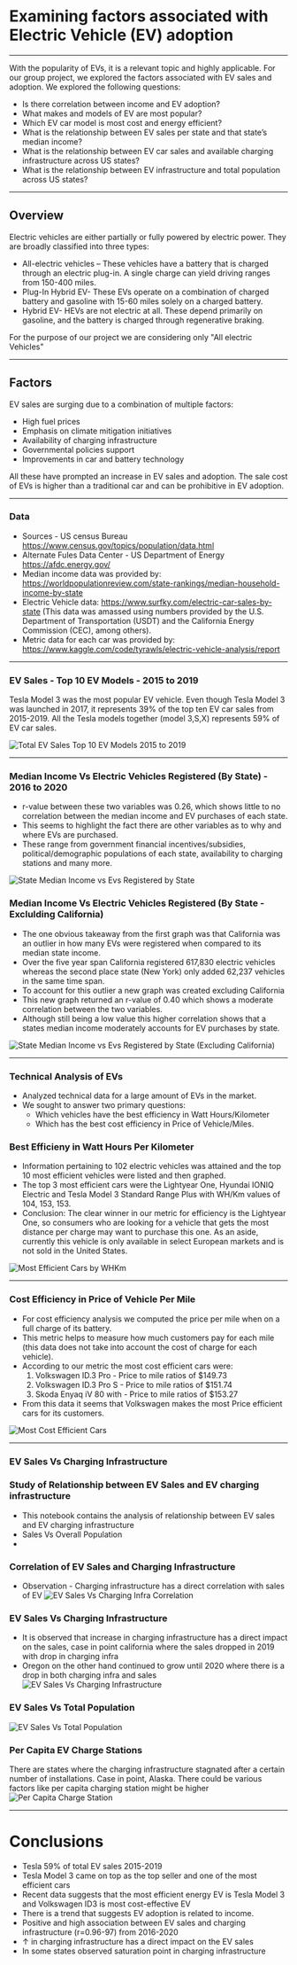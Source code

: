 # Examining factors associated with Electric Vehicle (EV) adoption
___________________________________________________________________________________
With the popularity of EVs, it is a relevant topic and highly applicable. For our group project, we explored the factors associated with EV sales and adoption. We explored the following questions:
* Is there correlation between income and EV adoption?
* What makes and models of EV are most popular?
* Which EV car model is most cost and energy efficient?
* What is the relationship between EV sales per state and that state’s median income?
* What is the relationship between EV car sales and available charging infrastructure across US states?
* What is the relationship between EV infrastructure and total population across US states?
___________________________________________________________________________________
## Overview
Electric vehicles are either partially or fully powered by electric power. They are broadly classified into three types:
- All-electric vehicles – These vehicles have a battery that is charged through an electric plug-in. A single charge can yield driving ranges from 150-400 miles.
- Plug-In Hybrid EV- These EVs operate on a combination of charged battery and gasoline with 15-60 miles solely on a charged battery.
- Hybrid EV- HEVs are not electric at all. These depend primarily on gasoline, and the battery is charged through regenerative braking.

For the purpose of our project we are considering only "All electric Vehicles"
___________________________________________________________________________________
## Factors
EV sales are surging due to a combination of multiple factors:
- High fuel prices
- Emphasis on climate mitigation initiatives
- Availability of charging infrastructure
- Governmental policies support
- Improvements in car and battery technology 

All these have prompted an increase in EV sales and adoption. The sale cost of EVs is higher than a traditional car and can be prohibitive in EV adoption.
___________________________________________________________________________________
### Data
* Sources - US census Bureau https://www.census.gov/topics/population/data.html
* Alternate Fules Data Center - US Department of Energy https://afdc.energy.gov/
* Median income data was provided by: https://worldpopulationreview.com/state-rankings/median-household-income-by-state
* Electric Vehicle data: https://www.surfky.com/electric-car-sales-by-state (This data was amassed using numbers provided by the U.S. Department         of Transportation (USDT) and the California Energy Commission (CEC), among others).
* Metric data for each car was provided by: https://www.kaggle.com/code/tyrawls/electric-vehicle-analysis/report 
___________________________________________________________________________________
### EV Sales - Top 10 EV Models - 2015 to 2019
Tesla Model 3 was the most popular EV vehicle. Even though Tesla Model 3 was launched in 2017, it represents 39% of the top ten EV car sales from 2015-2019. All the Tesla models together (model 3,S,X) represents 59% of EV car sales.

![Total EV Sales Top 10 EV Models 2015 to 2019](https://github.com/xnotynot/project1-evdata/blob/acc48d2cc40a9329e0725f310d200ddabf6daae2/Graphs/toptenSales.PNG)
___________________________________________________________________________________

### Median Income Vs Electric Vehicles Registered (By State) - 2016 to 2020
* r-value between these two variables was 0.26, which shows little to no correlation between the median income and EV purchases of each state.
* This seems to highlight the fact there are other variables as to why and where EVs are purchased. 
* These range from government financial incentives/subsidies, political/demographic populations of each state, availability to charging stations and many more. 

![State Median Income vs Evs Registered by State](https://github.com/xnotynot/project1-evdata/blob/main/Graphs/Registered%20EVs%20vs%20State%20Median%20Income%20(including%20California).png)

### Median Income Vs Electric Vehicles Registered (By State - Exclulding California)
* The one obvious takeaway from the first graph was that California was an outlier in how many EVs were registered when compared to its median state income. 
* Over the five year span California registered 617,830 electric vehicles whereas the second place state (New York) only added 62,237 vehicles in the same time span.
* To account for this outlier a new graph was created excluding California
* This new graph returned an r-value of 0.40 which shows a moderate correlation between the two variables.
* Although still being a low value this higher correlation shows that a states median income moderately accounts for EV purchases by state. 

![State Median Income vs Evs Registered by State (Excluding California)](https://github.com/xnotynot/project1-evdata/blob/main/Graphs/Registered%20EVs%20vs%20State%20Median%20Income%20(excluding%20California).png)
_______________________________________________________________________________

### Technical Analysis of EVs
* Analyzed technical data for a large amount of EVs in the market. 
* We sought to answer two primary questions: 
	* Which vehicles have the best efficiency in Watt Hours/Kilometer
	* Which has the best cost efficiency in Price of Vehicle/Miles.

### Best Efficieny in Watt Hours Per Kilometer
* Information pertaining to 102 electric vehicles was attained and the top 10 most efficient vehicles were listed and then graphed. 
* The top 3 most efficient cars were the Lightyear One, Hyundai IONIQ Electric and Tesla Model 3 Standard Range Plus with WH/Km values of 104, 153, 153. 
* Conclusion: The clear winner in our metric for efficiency is the Lightyear One, so consumers who are looking for a vehicle that gets the most distance per charge may want to purchase this one. As an aside, currently this vehicle is only available in select European markets and is not sold in the United States.

![Most Efficient Cars by WHKm](https://github.com/xnotynot/project1-evdata/blob/main/Graphs/Most%20Efficient%20EVs%20(WHKm).png)
_______________________________________________________________________________

### Cost Efficiency in Price of Vehicle Per Mile
* For cost efficiency analysis we computed the price per mile when on a full charge of its battery. 
* This metric helps to measure how much customers pay for each mile (this data does not take into account the cost of charge for each vehicle). 
* According to our metric the most cost efficient cars were:
	1. Volkswagen ID.3 Pro - Price to mile ratios of $149.73
	2. Volkswagen ID.3 Pro S - Price to mile ratios of $151.74
	3. Skoda Enyaq iV 80 with - Price to mile ratios of $153.27
* From this data it seems that Volkswagen makes the most Price efficient cars for its customers.

![Most Cost Efficient Cars](https://github.com/xnotynot/project1-evdata/blob/main/Graphs/Cost%20Efficiency%20(PriceMile).png)

___________________________________________________________________________________

### EV Sales Vs Charging Infrastructure
### Study of Relationship between EV Sales and EV charging infrastructure
* This notebook contains the analysis of relationship between EV sales and EV charging infrastructure
* Sales Vs Overall Population
* 
### Correlation of EV Sales and Charging Infrastructure
- Observation - Charging infrastructure has a direct correlation with sales of EV
![EV Sales Vs Charging Infra Correlation](https://github.com/xnotynot/project1-evdata/blob/03d3ed3d455eb70c7a4f81d189830eeb517ad2a0/Graphs/SlsVsChargInfraCorrelation.png)

### EV Sales Vs Charging Infrastructure
- It is observed that increase in charging infrastructure has a direct impact on the sales, case in point california where the sales dropped in 2019 with drop in charging infra
- Oregon on the other hand continued to grow until 2020 where there is a drop in both charging infra and sales
![EV Sales Vs Charging Infrastructure](https://github.com/xnotynot/project1-evdata/blob/22677d964a78037c7f7c5197583eb9c430641d39/Graphs/SlsVsChargInfra.png)

### EV Sales Vs Total Population
![EV Sales Vs Total Population](https://github.com/xnotynot/project1-evdata/blob/6298671f69e73f73c94f74301114adb5a4d9e525/Graphs/SalesVsTotalPopulation.png)

### Per Capita EV Charge Stations
There are states where the charging infrastructure stagnated after a certain number of installations. Case in point, Alaska. There could be various factors like per capita charging station might be higher 
![Per Capita Charge Station](https://github.com/xnotynot/project1-evdata/blob/6298671f69e73f73c94f74301114adb5a4d9e525/Graphs/PerCapitaChargeInfra.png)

_______________________________________________________________________________
# Conclusions
* Tesla 59% of total EV sales 2015-2019
* Tesla Model 3 came on top as the top seller and one of the most efficient cars
* Recent data suggests that the most efficient energy EV is Tesla Model 3 and Volkswagen ID3 is most cost-effective EV
* There is a trend that suggests EV adoption is related to income.
* Positive and high association between EV sales and charging infrastructure (r=0.96-97) from 2016-2020
* ↑ in charging infrastructure has a direct impact on the EV sales
* In some states observed saturation point in charging infrastructure
